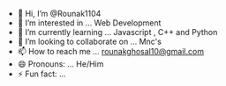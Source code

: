- 👋 Hi, I’m @Rounak1104
- 👀 I’m interested in ... Web Development
- 🌱 I’m currently learning ... Javascript , C++ and Python
- 💞️ I’m looking to collaborate on ... Mnc's
- 📫 How to reach me ... rounakghosal10@gmail.com
- 😄 Pronouns: ... He/Him
- ⚡ Fun fact: ...

<!---
Rounak1104/Rounak1104 is a ✨ special ✨ repository because its `README.md` (this file) appears on your GitHub profile.
You can click the Preview link to take a look at your changes.
--->
